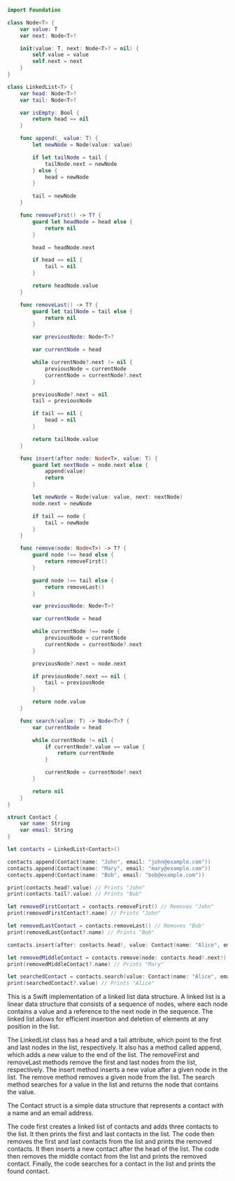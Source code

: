 ```swift
import Foundation

class Node<T> {
    var value: T
    var next: Node<T>?

    init(value: T, next: Node<T>? = nil) {
        self.value = value
        self.next = next
    }
}

class LinkedList<T> {
    var head: Node<T>?
    var tail: Node<T>?

    var isEmpty: Bool {
        return head == nil
    }

    func append(_ value: T) {
        let newNode = Node(value: value)

        if let tailNode = tail {
            tailNode.next = newNode
        } else {
            head = newNode
        }

        tail = newNode
    }

    func removeFirst() -> T? {
        guard let headNode = head else {
            return nil
        }

        head = headNode.next

        if head == nil {
            tail = nil
        }

        return headNode.value
    }

    func removeLast() -> T? {
        guard let tailNode = tail else {
            return nil
        }

        var previousNode: Node<T>?

        var currentNode = head

        while currentNode?.next != nil {
            previousNode = currentNode
            currentNode = currentNode?.next
        }

        previousNode?.next = nil
        tail = previousNode

        if tail == nil {
            head = nil
        }

        return tailNode.value
    }

    func insert(after node: Node<T>, value: T) {
        guard let nextNode = node.next else {
            append(value)
            return
        }

        let newNode = Node(value: value, next: nextNode)
        node.next = newNode

        if tail == node {
            tail = newNode
        }
    }

    func remove(node: Node<T>) -> T? {
        guard node !== head else {
            return removeFirst()
        }

        guard node !== tail else {
            return removeLast()
        }

        var previousNode: Node<T>?

        var currentNode = head

        while currentNode !== node {
            previousNode = currentNode
            currentNode = currentNode?.next
        }

        previousNode?.next = node.next

        if previousNode?.next == nil {
            tail = previousNode
        }

        return node.value
    }

    func search(value: T) -> Node<T>? {
        var currentNode = head

        while currentNode != nil {
            if currentNode?.value == value {
                return currentNode
            }

            currentNode = currentNode?.next
        }

        return nil
    }
}

struct Contact {
    var name: String
    var email: String
}

let contacts = LinkedList<Contact>()

contacts.append(Contact(name: "John", email: "john@example.com"))
contacts.append(Contact(name: "Mary", email: "mary@example.com"))
contacts.append(Contact(name: "Bob", email: "bob@example.com"))

print(contacts.head?.value) // Prints "John"
print(contacts.tail?.value) // Prints "Bob"

let removedFirstContact = contacts.removeFirst() // Removes "John"
print(removedFirstContact?.name) // Prints "John"

let removedLastContact = contacts.removeLast() // Removes "Bob"
print(removedLastContact?.name) // Prints "Bob"

contacts.insert(after: contacts.head!, value: Contact(name: "Alice", email: "alice@example.com"))

let removedMiddleContact = contacts.remove(node: contacts.head!.next!) // Removes "Mary"
print(removedMiddleContact?.name) // Prints "Mary"

let searchedContact = contacts.search(value: Contact(name: "Alice", email: "alice@example.com"))
print(searchedContact?.value) // Prints "Alice"

```

This is a Swift implementation of a linked list data structure. A linked list is a linear data structure that consists of a sequence of nodes, where each node contains a value and a reference to the next node in the sequence. The linked list allows for efficient insertion and deletion of elements at any position in the list.

The LinkedList class has a head and a tail attribute, which point to the first and last nodes in the list, respectively. It also has a method called append, which adds a new value to the end of the list. The removeFirst and removeLast methods remove the first and last nodes from the list, respectively. The insert method inserts a new value after a given node in the list. The remove method removes a given node from the list. The search method searches for a value in the list and returns the node that contains the value.

The Contact struct is a simple data structure that represents a contact with a name and an email address.

The code first creates a linked list of contacts and adds three contacts to the list. It then prints the first and last contacts in the list. The code then removes the first and last contacts from the list and prints the removed contacts. It then inserts a new contact after the head of the list. The code then removes the middle contact from the list and prints the removed contact. Finally, the code searches for a contact in the list and prints the found contact.